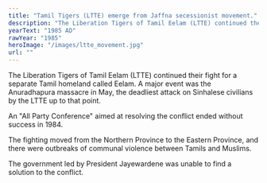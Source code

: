 ```yaml
---
title: "Tamil Tigers (LTTE) emerge from Jaffna secessionist movement."
description: "The Liberation Tigers of Tamil Eelam (LTTE) continued their fight for a separate Tamil homeland called Eelam. A major event was the Anuradhapura massacre in May, the deadliest attack on Sinhalese civilians by the LTTE up to that point.,An \"All Party Conference\" aimed at resolving the conflict ended without success in 1984.,The fighting moved from the Northern Province to the Eastern Province, and there were outbreaks of communal violence between Tamils and Muslims.,The government led by President Jayewardene was unable to find a solution to the conflict."
yearText: "1985 AD"
rawYear: "1985"
heroImage: "/images/ltte_movement.jpg"
url: ""
---
```


The Liberation Tigers of Tamil Eelam (LTTE) continued their fight for a separate Tamil homeland called Eelam. A major event was the Anuradhapura massacre in May, the deadliest attack on Sinhalese civilians by the LTTE up to that point.

An "All Party Conference" aimed at resolving the conflict ended without success in 1984.

The fighting moved from the Northern Province to the Eastern Province, and there were outbreaks of communal violence between Tamils and Muslims.

The government led by President Jayewardene was unable to find a solution to the conflict.
